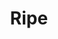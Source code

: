 ---
abv: 5.1%
alt:
availability: Keg
bitterness: 
description: A clean, stainless fermented, saison aged on raspberry. Light and fruity.
gravity: 
hops: 
ibu: 25
img: ripe.jpg
layout: beer
malt: 
modal-id: ripe
title: Ripe
on-tap: yup
sourness: 
style: Raspberry Saison
---
